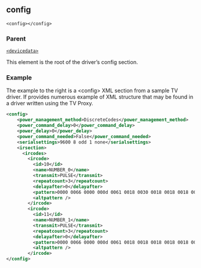 ## config

`<config></config>`


### Parent

[`<devicedata>`][1]


This element is the root of the driver’s config section.



### Example

The example to the right is a \<config\> XML section from a sample TV driver.  If provides numerous example of  XML structure that may be found in a driver written using the TV Proxy.

```xml
<config>
    <power_management_method>DiscreteCodes</power_management_method>
    <power_command_delay>0</power_command_delay>
    <power_delay>0</power_delay>
    <power_command_needed>False</power_command_needed>
    <serialsettings>9600 8 odd 1 none</serialsettings>
    <irsection>
      <ircodes>
        <ircode>
          <id>10</id>
          <name>NUMBER_0</name>
          <transmit>PULSE</transmit>
          <repeatcount>3</repeatcount>
          <delayafter>0</delayafter>
          <pattern>0000 0066 0000 000d 0061 0018 0030 0018 0018 0018 0018 0018 0030 0018 0018 0018 0017 0018 0018 0018 0030 0018 0018 0018 0018 0018 0018 0018 0018 042e</pattern>
          <altpattern />
        </ircode>
        <ircode>
          <id>11</id>
          <name>NUMBER_1</name>
          <transmit>PULSE</transmit>
          <repeatcount>3</repeatcount>
          <delayafter>0</delayafter>
          <pattern>0000 0066 0000 000d 0061 0018 0018 0018 0018 0018 0018 0018 0018 0018 0018 0018 0018 0018 0018 0018 0030 0018 0018 0018 0018 0018 0018 0018 0018 045b</pattern>
          <altpattern />
        </ircode>
</config>
```



[1]:	https://snap-one.github.io/docs-driverworks-xml/#devicedata